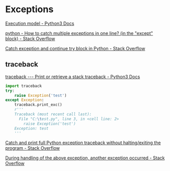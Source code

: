 # Exceptions
[Execution model - Python3 Docs](https://docs.python.org/3/reference/executionmodel.html#exceptions)

[python - How to catch multiple exceptions in one line? (in the "except" block) - Stack Overflow](https://stackoverflow.com/questions/6470428/how-to-catch-multiple-exceptions-in-one-line-in-the-except-block)

[Catch exception and continue try block in Python - Stack Overflow](https://stackoverflow.com/questions/19522990/catch-exception-and-continue-try-block-in-python)

## traceback
[traceback --- Print or retrieve a stack traceback - Python3 Docs](https://docs.python.org/3/library/traceback.html)

```python
import traceback
try:
    raise Exception('test')
except Exception:
    traceback.print_exc()
    r'''
    Traceback (most recent call last):
      File "C:\test.py", line 3, in <cell line: 2>
        raise Exception('test')
    Exception: test
    '''
```

[Catch and print full Python exception traceback without halting/exiting the program - Stack Overflow](https://stackoverflow.com/questions/3702675/catch-and-print-full-python-exception-traceback-without-halting-exiting-the-prog)

[During handling of the above exception, another exception occurred - Stack Overflow](https://stackoverflow.com/questions/52725278/during-handling-of-the-above-exception-another-exception-occurred)